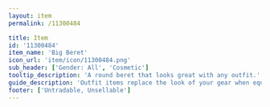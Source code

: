 ```yaml
---
layout: item
permalink: /11300484

title: Item
id: '11300484'
item_name: 'Big Beret'
icon_url: 'item/icon/11300484.png'
sub_header: ['Gender: All', 'Cosmetic']
tooltip_description: 'A round beret that looks great with any outfit.'
guide_description: 'Outfit items replace the look of your gear when equipped.'
footer: ['Untradable, Unsellable']
---
```

